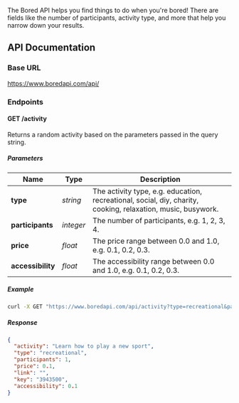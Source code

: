 The Bored API helps you find things to do when you're bored! There are fields like the number of participants, activity type, and more that help you narrow down your results.

## API Documentation

### Base URL

https://www.boredapi.com/api/

### Endpoints

#### GET /activity

Returns a random activity based on the parameters passed in the query string.

##### Parameters

| Name | Type | Description |
| ---- | ---- | ----------- |
| **type** | *string* | The activity type, e.g. education, recreational, social, diy, charity, cooking, relaxation, music, busywork. |
| **participants** | *integer* | The number of participants, e.g. 1, 2, 3, 4. |
| **price** | *float* | The price range between 0.0 and 1.0, e.g. 0.1, 0.2, 0.3. |
| **accessibility** | *float* | The accessibility range between 0.0 and 1.0, e.g. 0.1, 0.2, 0.3. |

##### Example

```bash
curl -X GET "https://www.boredapi.com/api/activity?type=recreational&participants=1&price=0.1&accessibility=0.1"
```

##### Response

```json
{
  "activity": "Learn how to play a new sport",
  "type": "recreational",
  "participants": 1,
  "price": 0.1,
  "link": "",
  "key": "3943500",
  "accessibility": 0.1
}
```

